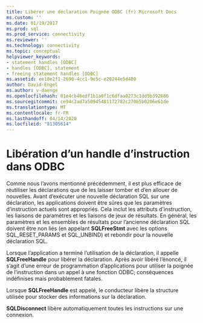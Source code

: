 ```yaml
---
title: Libérer une déclaration Poignée ODBC (fr) Microsoft Docs
ms.custom: ''
ms.date: 01/19/2017
ms.prod: sql
ms.prod_service: connectivity
ms.reviewer: ''
ms.technology: connectivity
ms.topic: conceptual
helpviewer_keywords:
- statement handles [ODBC]
- handles [ODBC], statement
- freeing statement handles [ODBC]
ms.assetid: ee18e2f1-2690-4cc1-9e5c-e20244e5d480
author: David-Engel
ms.author: v-daenge
ms.openlocfilehash: 01e4cb46edf1b1a0f1c6dfaa0273c1dd5b392686
ms.sourcegitcommit: ce94c2ad7a50945481172782c270b5b0206e61de
ms.translationtype: MT
ms.contentlocale: fr-FR
ms.lasthandoff: 04/14/2020
ms.locfileid: "81305614"
---
```

# <a name="freeing-a-statement-handle-odbc"></a>Libération d’un handle d’instruction dans ODBC
Comme nous l’avons mentionné précédemment, il est plus efficace de réutiliser les déclarations que de les laisser tomber et d’en allouer de nouvelles. Avant d’exécuter une nouvelle déclaration SQL sur une déclaration, les applications doivent être sûres que les paramètres d’instruction actuels sont appropriés. Cela inclut les attributs d'instruction, les liaisons de paramètres et les liaisons de jeux de résultats. En général, les paramètres et les ensembles de résultats pour l’ancienne déclaration SQL doivent être non liés (en appelant **SQLFreeStmt** avec les options SQL_RESET_PARAMS et SQL_UNBIND) et rebondir pour la nouvelle déclaration SQL.  
  
 Lorsque l’application a terminé l’utilisation de la déclaration, il appelle **SQLFreeHandle** pour libérer la déclaration. Après avoir libéré l’énoncé, il s’agit d’une erreur de programmation d’applications pour utiliser la poignée de l’instruction dans un appel à une fonction ODBC; conséquences indéfinises mais probablement fatales.  
  
 Lorsque **SQLFreeHandle** est appelé, le conducteur libère la structure utilisée pour stocker des informations sur la déclaration.  
  
 **SQLDisconnect** libère automatiquement toutes les instructions sur une connexion.
